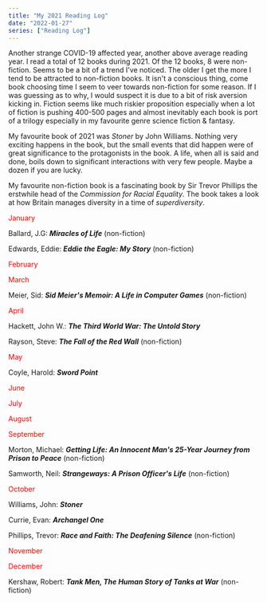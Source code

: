 ```yaml
---
title: "My 2021 Reading Log"
date: "2022-01-27"
series: ["Reading Log"]
---
```


Another strange COVID-19 affected year, another above average reading year. I read a total of 12 books during 2021. Of the 12 books, 8 were non-fiction. Seems to be a bit of a trend I've noticed. The older I get the more I tend to be attracted to non-fiction books. It isn't a conscious thing, come book choosing time I seem to veer towards non-fiction for some reason. If I was guessing as to why, I would suspect it is due to a bit of risk aversion kicking in. Fiction seems like much riskier proposition especially when a lot of fiction is pushing 400-500 pages and almost inevitably each book is port of a trilogy especially in my favourite genre science fiction &amp; fantasy.

My favourite book of 2021 was *Stoner* by John Williams. Nothing very exciting happens in the book, but the small events that did happen were of great significance to the protagonists in the book. A life, when all is said and done, boils down to significant interactions with very few people. Maybe a dozen if you are lucky.

My favourite non-fiction book is a fascinating book by Sir Trevor Phillips the erstwhile head of the *Commission for Racial Equality*. The book takes a look at how Britain manages diversity in a time of *superdiversity*.

<span style="color: #ff0000;">January</span>

Ballard, J.G: ***Miracles of Life*** (non-fiction)

Edwards, Eddie: ***Eddie the Eagle: My Story*** (non-fiction)

<span style="color: #ff0000;">February</span>

<span style="color: #ff0000;">March</span>

Meier, Sid: ***Sid Meier's Memoir: A Life in Computer Games*** (non-fiction)

<span style="color: #ff0000;">April</span>

Hackett, John W.: ***The Third World War: The Untold Story***

Rayson, Steve: ***The Fall of the Red Wall*** (non-fiction)

<span style="color: #ff0000;">May</span>

Coyle, Harold: ***Sword Point***

<span style="color: #ff0000;">June</span>

<span style="color: #ff0000;">July</span>

<span style="color: #ff0000;">August</span>

<span style="color: #ff0000;">September</span>

Morton, Michael: ***Getting Life: An Innocent Man's 25-Year Journey from Prison to Peace*** (non-fiction)

Samworth, Neil: ***Strangeways: A Prison Officer's Life*** (non-fiction)

<span style="color: #ff0000;">October</span>

Williams, John: ***Stoner***

Currie, Evan: ***Archangel One***

Phillips, Trevor: ***Race and Faith: The Deafening Silence*** (non-fiction)

<span style="color: #ff0000;">November</span>

<span style="color: #ff0000;">December</span>

Kershaw, Robert: ***Tank Men, The Human Story of Tanks at War*** (non-fiction)
